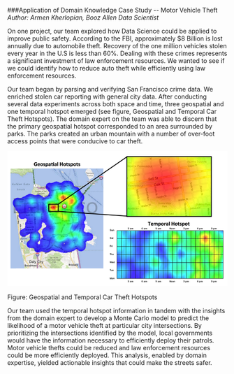 ###Application of Domain Knowledge Case Study -- Motor Vehicle Theft
*Author: Armen Kherlopian, Booz Allen Data Scientist*

On one project, our team explored how Data Science could be applied to improve public safety. According to the FBI, approximately $8 Billion is lost annually due to automobile theft. Recovery of the one million vehicles stolen every year in the U.S is less than 60%. Dealing with these crimes represents a significant investment of law enforcement resources. We wanted to see if we could identify how to reduce auto theft while efficiently using law enforcement resources.

Our team began by parsing and verifying San Francisco crime data. We enriched stolen car reporting with general city data. After conducting several data experiments across both space and time, three geospatial and one temporal hotspot emerged (see figure, Geospatial and Temporal Car Theft Hotspots). The domain expert on the team was able to discern that the primary geospatial hotspot corresponded to an area surrounded by parks. The parks created an urban mountain with a number of over-foot access points that were conducive to car theft.

<img src="figures/geospatial.png" width="650" alt="Figure: Geospatial and Temporal Car Theft Hotspots">

Figure: Geospatial and Temporal Car Theft Hotspots

Our team used the temporal hotspot information in tandem with the insights from the domain expert to develop a Monte Carlo model to predict the likelihood of a motor vehicle theft at particular city intersections. By prioritizing the intersections identified by the model, local governments would have the information necessary to efficiently deploy their patrols. Motor vehicle thefts could be reduced and law enforcement resources could be more efficiently deployed. This analysis, enabled by domain expertise, yielded actionable insights that could make the streets safer.
